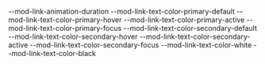 --mod-link-animation-duration
--mod-link-text-color-primary-default
--mod-link-text-color-primary-hover
--mod-link-text-color-primary-active
--mod-link-text-color-primary-focus
--mod-link-text-color-secondary-default
--mod-link-text-color-secondary-hover
--mod-link-text-color-secondary-active
--mod-link-text-color-secondary-focus
--mod-link-text-color-white
--mod-link-text-color-black